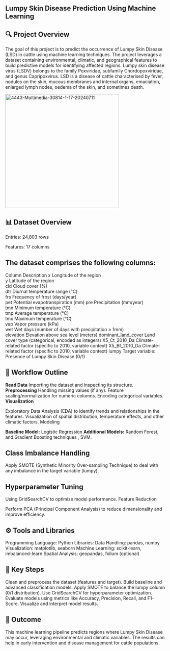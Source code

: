 ## Lumpy Skin Disease Prediction Using Machine Learning
## 🔍 Project Overview
The goal of this project is to predict the occurrence of Lumpy Skin Disease (LSD) in cattle using machine learning techniques. The project leverages a dataset containing environmental, climatic, and geographical features to build predictive models for identifying affected regions.
Lumpy skin disease virus (LSDV) belongs to the family Poxviridae, subfamily Chordopoxviridae, and genus Capripoxvirus. LSD is a disease of cattle characterised by fever, nodules on the skin, mucous membranes and internal organs, emaciation, enlarged lymph nodes, oedema of the skin, and sometimes death.


<img width="357" alt="4443-Multimedia-30814-1-17-20240711" src="https://github.com/user-attachments/assets/73b5ff02-b5ab-4974-a18c-ad01542c9220" /> 
     
## 📊 Dataset Overview
Entries: 24,803 rows

Features: 17 columns

## The dataset comprises the following columns:

Column  	Description	
x	        Longitude of the region	 
y	        Latitude of the region	
cld	      Cloud cover (%)	
dtr	      Diurnal temperature range (°C)	
frs	      Frequency of frost (days/year)	
pet	      Potential evapotranspiration (mm)	
pre      	Precipitation (mm/year)	 
tmn       Minimum temperature (°C)	
tmp	      Average temperature (°C)	
tmx	      Maximum temperature (°C)	
vap     	Vapor pressure (kPa)	
wet       Wet days (number of days with precipitation ≥ 1mm)	
elevation	 Elevation above sea level (meters)	
dominant_land_cover	Land cover type (categorical, encoded as integers)
X5_Ct_2010_Da	Climate-related factor (specific to 2010, variable context)	
X5_Bf_2010_Da	Climate-related factor (specific to 2010, variable context)	
lumpy	Target variable:  Presence of Lumpy Skin Disease (0/1)	

## 📂 Workflow Outline
**Read Data**
Importing the dataset and inspecting its structure.
**Preprocessing**
Handling missing values (if any).
Feature scaling/normalization for numeric columns.
Encoding categorical variables.
**Visualization**

Exploratory Data Analysis (EDA) to identify trends and relationships in the features.
Visualization of spatial distribution, temperature effects, and other climatic factors.
Modeling

**Baseline Model:** Logistic Regression 
**Additional Models:**  Random Forest, and Gradient Boosting techniques , SVM.
## Class Imbalance Handling

Apply SMOTE (Synthetic Minority Over-sampling Technique) to deal with any imbalance in the target variable (lumpy).
## Hyperparameter Tuning

Using GridSearchCV to optimize model performance.
Feature Reduction

Perform PCA (Principal Component Analysis) to reduce dimensionality and improve efficiency.
## ⚙️ Tools and Libraries
Programming Language: Python
Libraries:
Data Handling: pandas, numpy
Visualization: matplotlib, seaborn
Machine Learning: scikit-learn, imbalanced-learn
Spatial Analysis: geopandas, folium (optional)

## 🔑 Key Steps
Clean and preprocess the dataset (features and target).
Build baseline and advanced classification models.
Apply SMOTE to balance the lumpy column (0/1 distribution).
Use GridSearchCV for hyperparameter optimization.
Evaluate models using metrics like Accuracy, Precision, Recall, and F1-Score.
Visualize and interpret model results.
## 🎯 Outcome
This machine learning pipeline predicts regions where Lumpy Skin Disease may occur, leveraging environmental and climatic variables. The results can help in early intervention and disease management for cattle populations.

